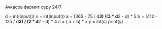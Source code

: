 Ачкасов фармит серу 24/7

d = int(input())
x = int(input())
a = (365 - 75 / d**3) /(3 * d**2 - d) * 5
b = (412 - 125 / d**3) / (2 * d**2 - d) * 4
c = ( a + b) * x
y = int(c)
print(y)

